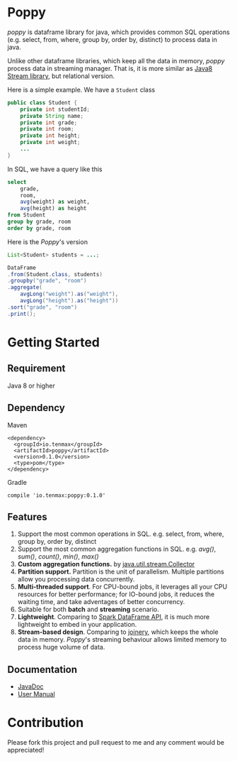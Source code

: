 # Poppy
*poppy* is dataframe library for java, which provides common SQL operations (e.g. select, from, where, group by, order by, distinct) to process data in java.

Unlike other dataframe libraries, which keep all the data in memory, *poppy* process data in streaming manager. That is, it is more similar as [Java8 Stream library](https://docs.oracle.com/javase/8/docs/api/java/util/stream/package-summary.html), but relational version.

Here is a simple example. We have a `Student` class

```java
public class Student {
    private int studentId;
    private String name;
    private int grade;
    private int room;
    private int height;
    private int weight;
    ...
}
```

In SQL, we have a query like this

```sql
select 
    grade, 
    room, 
    avg(weight) as weight, 
    avg(height) as height
from Student
group by grade, room
order by grade, room
```

Here is the *Poppy*'s version 

```java
List<Student> students = ...;

DataFrame
.from(Student.class, students)
.groupby("grade", "room")
.aggregate(
    avgLong("weight").as("weight"),
    avgLong("height").as("height"))
.sort("grade", "room")
.print();
```



# Getting Started

## Requirement
Java 8 or higher

## Dependency

Maven

```
<dependency>
  <groupId>io.tenmax</groupId>
  <artifactId>poppy</artifactId>
  <version>0.1.0</version>
  <type>pom</type>
</dependency>
```

Gradle

```
compile 'io.tenmax:poppy:0.1.0'
```
## Features

1. Support the most common operations in SQL. e.g. select, from, where, group by, order by, distinct
2. Support the most common aggregation functions in SQL. e.g. *avg()*, *sum()*, *count()*, *min()*, *max()*
3. **Custom aggregation functions.** by  [java.util.stream.Collector](https://docs.oracle.com/javase/8/docs/api/java/util/stream/Collector.html)
4. **Partition support.** Partition is the unit of parallelism. Multiple partitions allow you processing data concurrently.
5. **Multi-threaded support**. For CPU-bound jobs, it leverages all your CPU resources for better performance; for IO-bound jobs, it reduces the waiting time, and take adventages of better concurrency.
6. Suitable for both **batch** and **streaming** scenario.
7. **Lightweight**. Comparing to [Spark DataFrame API](https://spark.apache.org/docs/latest/sql-programming-guide.html), it is much more lightweight to embed in your application.
8. **Stream-based design**. Comparing to [joinery](https://github.com/cardillo/joinery), which keeps the whole data in memory. *Poppy*'s streaming behaviour allows limited memory to process huge volume of data.

## Documentation

- [JavaDoc](http://tenmax.github.io/poppy/docs/javadoc/index.html)
- [User Manual](http://tenmax.github.io/poppy/)

# Contribution

Please fork this project and pull request to me and any comment would be appreciated!





